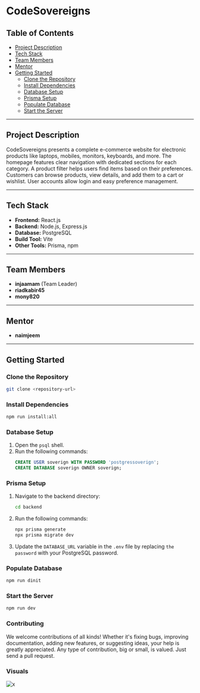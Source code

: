 # CodeSovereigns

## Table of Contents

- [Project Description](#project-description)
- [Tech Stack](#tech-stack)
- [Team Members](#team-members)
- [Mentor](#mentor)
- [Getting Started](#getting-started)
  - [Clone the Repository](#clone-the-repository)
  - [Install Dependencies](#install-dependencies)
  - [Database Setup](#database-setup)
  - [Prisma Setup](#prisma-setup)
  - [Populate Database](#populate-database)
  - [Start the Server](#start-the-server)

---

## Project Description

CodeSovereigns presents a complete e-commerce website for electronic products like laptops, mobiles, monitors, keyboards, and more. The homepage features clear navigation with dedicated sections for each category. A product filter helps users find items based on their preferences. Customers can browse products, view details, and add them to a cart or wishlist. User accounts allow login and easy preference management.

---

## Tech Stack

- **Frontend:** React.js
- **Backend:** Node.js, Express.js
- **Database:** PostgreSQL
- **Build Tool:** Vite
- **Other Tools:** Prisma, npm

---

## Team Members

- **injaamam** (Team Leader)
- **riadkabir45**
- **mony820**

---

## Mentor

- **naimjeem**

---

## Getting Started

### Clone the Repository

```bash
git clone <repository-url>
```

### Install Dependencies

```bash
npm run install:all
```

### Database Setup

1. Open the `psql` shell.
2. Run the following commands:
   ```sql
   CREATE USER soverign WITH PASSWORD 'postgressoverign';
   CREATE DATABASE soverign OWNER soverign;
   ```

### Prisma Setup

1. Navigate to the backend directory:
   ```bash
   cd backend
   ```
2. Run the following commands:
   ```bash
   npx prisma generate
   npx prisma migrate dev
   ```
3. Update the `DATABASE_URL` variable in the `.env` file by replacing `the password` with your PostgreSQL password.

### Populate Database

```bash
npm run dinit
```

### Start the Server

```bash
npm run dev
```

### Contributing

We welcome contributions of all kinds! Whether it's fixing bugs, improving documentation, adding new features, or suggesting ideas, your help is greatly appreciated. Any type of contribution, big or small, is valued. Just send a pull request.

### Visuals

![x](https://github.com/user-attachments/assets/21e020ea-3a08-4f3b-a7c7-2c444ef7a80b)
